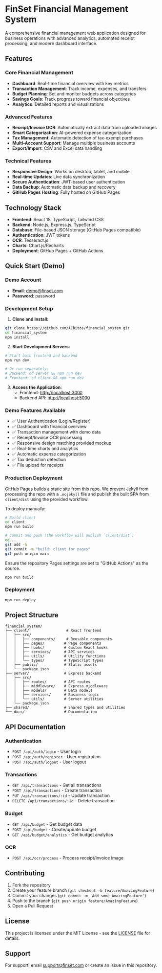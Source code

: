 # FinSet Financial Management System

A comprehensive financial management web application designed for business operations with advanced analytics, automated receipt processing, and modern dashboard interface.

## Features

### Core Financial Management
- **Dashboard**: Real-time financial overview with key metrics
- **Transaction Management**: Track income, expenses, and transfers
- **Budget Planning**: Set and monitor budgets across categories
- **Savings Goals**: Track progress toward financial objectives
- **Analytics**: Detailed reports and visualizations

### Advanced Features
- **Receipt/Invoice OCR**: Automatically extract data from uploaded images
- **Smart Categorization**: AI-powered expense categorization
- **Tax Management**: Automatic detection of tax-exempt purchases
- **Multi-Account Support**: Manage multiple business accounts
- **Export/Import**: CSV and Excel data handling

### Technical Features
- **Responsive Design**: Works on desktop, tablet, and mobile
- **Real-time Updates**: Live data synchronization
- **Secure Authentication**: JWT-based user authentication
- **Data Backup**: Automatic data backup and recovery
- **GitHub Pages Hosting**: Fully hosted on GitHub Pages

## Technology Stack

- **Frontend**: React 18, TypeScript, Tailwind CSS
- **Backend**: Node.js, Express.js, TypeScript
- **Database**: File-based JSON storage (GitHub Pages compatible)
- **Authentication**: JWT tokens
- **OCR**: Tesseract.js
- **Charts**: Chart.js/Recharts
- **Deployment**: GitHub Pages + GitHub Actions

## Quick Start (Demo)

### Demo Account
- **Email**: demo@finset.com
- **Password**: password

### Development Setup

1. **Clone and Install**:
```bash
git clone https://github.com/AChitos/financial_system.git
cd financial_system
npm install
```

2. **Start Development Servers**:
```bash
# Start both frontend and backend
npm run dev

# Or run separately:
# Backend: cd server && npm run dev
# Frontend: cd client && npm run dev
```

3. **Access the Application**:
   - Frontend: [http://localhost:3000](http://localhost:3000)
   - Backend API: [http://localhost:5000](http://localhost:5000)

### Demo Features Available
- ✅ User Authentication (Login/Register)
- ✅ Dashboard with financial overview
- ✅ Transaction management with demo data
- ✅ Receipt/Invoice OCR processing
- ✅ Responsive design matching provided mockup
- ✅ Real-time charts and analytics
- ✅ Automatic expense categorization
- ✅ Tax deduction detection
- ✅ File upload for receipts

### Production Deployment
GitHub Pages builds a static site from this repo. We prevent Jekyll from processing the repo with a `.nojekyll` file and publish the built SPA from `client/dist` using the provided workflow.

To deploy manually:

```bash
# Build client
cd client
npm run build

# Commit and push (the workflow will publish `client/dist`)
cd ..
git add -A
git commit -m "build: client for pages"
git push origin main
```

Ensure the repository Pages settings are set to "GitHub Actions" as the source.

```bash
npm run build
```

### Deployment

```bash
npm run deploy
```

## Project Structure

```
financial_system/
├── client/                 # React frontend
│   ├── src/
│   │   ├── components/     # Reusable components
│   │   ├── pages/         # Page components
│   │   ├── hooks/         # Custom React hooks
│   │   ├── services/      # API services
│   │   ├── utils/         # Utility functions
│   │   └── types/         # TypeScript types
│   ├── public/            # Static assets
│   └── package.json
├── server/                # Express backend
│   ├── src/
│   │   ├── routes/        # API routes
│   │   ├── middleware/    # Express middleware
│   │   ├── models/        # Data models
│   │   ├── services/      # Business logic
│   │   └── utils/         # Server utilities
│   └── package.json
├── shared/                # Shared types and utilities
└── docs/                  # Documentation
```

## API Documentation

### Authentication
- `POST /api/auth/login` - User login
- `POST /api/auth/register` - User registration
- `POST /api/auth/logout` - User logout

### Transactions
- `GET /api/transactions` - Get all transactions
- `POST /api/transactions` - Create transaction
- `PUT /api/transactions/:id` - Update transaction
- `DELETE /api/transactions/:id` - Delete transaction

### Budget
- `GET /api/budget` - Get budget data
- `POST /api/budget` - Create/update budget
- `GET /api/budget/analytics` - Get budget analytics

### OCR
- `POST /api/ocr/process` - Process receipt/invoice image

## Contributing

1. Fork the repository
2. Create your feature branch (`git checkout -b feature/AmazingFeature`)
3. Commit your changes (`git commit -m 'Add some AmazingFeature'`)
4. Push to the branch (`git push origin feature/AmazingFeature`)
5. Open a Pull Request

## License

This project is licensed under the MIT License - see the [LICENSE](LICENSE) file for details.

## Support

For support, email support@finset.com or create an issue in this repository.